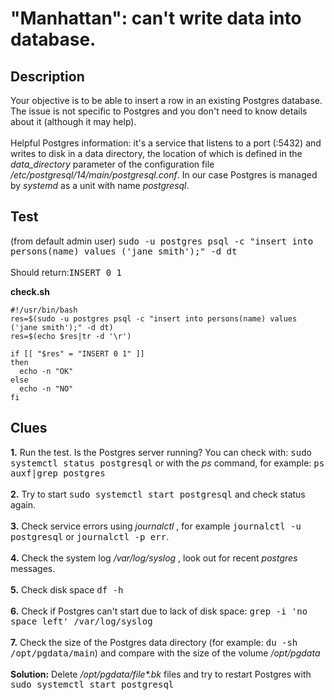 # "Manhattan": can't write data into database.

## Description

Your objective is to be able to insert a row in an existing Postgres database. The issue is not specific to Postgres and you don't need to know details about it (although it may help).<br><br>Helpful Postgres information: it's a service that listens to a port (:5432) and writes to disk in a data directory, the location of which is defined in the <i>data_directory</i> parameter of the configuration file <i>/etc/postgresql/14/main/postgresql.conf</i>. In our case Postgres is managed by <i>systemd</i> as a unit with name <i>postgresql</i>.

## Test

(from default admin user) <kbd>sudo -u postgres psql -c "insert into persons(name) values ('jane smith');" -d dt</kbd><br><br>Should return:<kbd>INSERT 0 1</kbd>

<b>check.sh</b>

```
#!/usr/bin/bash
res=$(sudo -u postgres psql -c "insert into persons(name) values ('jane smith');" -d dt)
res=$(echo $res|tr -d '\r')

if [[ "$res" = "INSERT 0 1" ]]
then
  echo -n "OK"
else
  echo -n "NO"
fi
```

## Clues

<b>1.</b> Run the test. Is the Postgres server running? You can check with: <kbd>sudo systemctl status postgresql</kbd> or with the <i>ps</i> command, for example: <kbd>ps auxf|grep postgres</kbd><br><br>
<b>2.</b> Try to start <kbd>sudo systemctl start postgresql</kbd> and check status again.<br><br>
<b>3.</b> Check service errors using <i>journalctl</i> , for example <kbd>journalctl -u postgresql</kbd> or <kbd>journalctl -p err</kbd>.<br><br>
<b>4.</b> Check the system log <i>/var/log/syslog</i> , look out for recent <i>postgres</i> messages.<br><br>
<b>5.</b> Check disk space <kbd>df -h</kbd> <br><br>
<b>6.</b> Check if Postgres can't start due to lack of disk space: <kbd>grep -i 'no space left' /var/log/syslog</kbd><br><br>
<b>7.</b> Check the size of the Postgres data directory (for example: <kbd>du -sh /opt/pgdata/main</kbd>) and compare with the size of the volume <i>/opt/pgdata</i><br><br>
<b>Solution:</b> Delete <i>/opt/pgdata/file*.bk</i> files and try to restart Postgres with <kbd>sudo systemctl start postgresql</kbd> 
